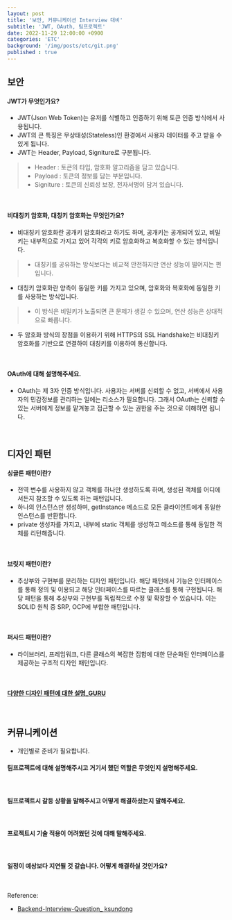 ```yaml
---
layout: post
title: '보안, 커뮤니케이션 Interview 대비'
subtitle: 'JWT, OAuth, 팀프로젝트'
date: 2022-11-29 12:00:00 +0900
categories: 'ETC'
background: '/img/posts/etc/git.png'
published : true
---
```


## 보안

#### JWT가 무엇인가요?
- JWT(Json Web Token)는 유저를 식별하고 인증하기 위해 토큰 인증 방식에서 사용됩니다. 
- JWT의 큰 특징은 무상태성(Stateless)인 환경에서 사용자 데이터를 주고 받을 수 있게 됩니다.
- JWT는 Header, Payload, Signiture로 구분됩니다.
> - Header : 토큰의 타입, 암호화 알고리즘을 담고 있습니다.
> - Payload : 토큰의 정보를 담는 부분입니다.
> - Signiture : 토큰의 신뢰성 보장, 전자서명이 담겨 있습니다.

<br>

#### 비대칭키 암호화, 대칭키 암호화는 무엇인가요?
- 비대칭키 암호화란 공개키 암호화라고 하기도 하며, 공개키는 공개되어 있고, 비밀키는 내부적으로 가지고 있어 각각의 키로 암호화하고 복호화할 수 있는 방식입니다.
> - 대칭키를 공유하는 방식보다는 비교적 안전하지만 연산 성능이 떨어지는  편입니다.
- 대칭키 암호화란 양측이 동일한 키를 가지고 있으며, 암호화와 복호화에 동일한 키를 사용하는 방식입니다. 
> - 이 방식은 비밀키가 노출되면 큰 문제가 생길 수 있으며, 연산 성능은 상대적으로 빠릅니다. 
- 두 암호화 방식의 장점을 이용하기 위해 HTTPS의 SSL Handshake는 비대칭키 암호화를 기반으로 연결하여 대칭키를 이용하여 통신합니다. 

<BR>

#### OAuth에 대해 설명해주세요.
- OAuth는 제 3자 인증 방식입니다. 사용자는 서버를 신뢰할 수 없고, 서버에서 사용자의 민감정보를 관리하는 일에는 리소스가 필요합니다. 그래서 OAuth는 신뢰할 수 있는 서버에게 정보를 맡겨놓고 접근할 수 있는 권한을 주는 것으로 이해하면 됩니다. 

<BR>

## 디자인 패턴

#### 싱글톤 패턴이란?
- 전역 변수를 사용하지 않고 객체를 하나만 생성하도록 하며,  생성된 객체를 어디에서든지 참조할 수 있도록 하는 패턴입니다. 
- 하나의 인스턴스만 생성하며, getInstance 메소드로 모든 클라이언트에게 동일한 인스턴스를 반환합니다. 
- private 생성자를 가지고, 내부에 static 객체를 생성하고 메소드를 통해 동일한 객체를 리턴해줍니다. 

<br>

#### 브릿지 패턴이란?
- 추상부와 구현부를 분리하는 디자인 패턴입니다. 해당 패턴에서 기능은 인터페이스를 통해 정의 및 이용되고 해당 인터페이스를 따르는 클래스를 통해 구현됩니다. 해당 패턴을 통해 추상부와 구현부를 독립적으로 수정 및 확장할 수 있습니다. 이는 SOLID 원칙 중 SRP, OCP에 부합한 패턴입니다. 

<br>

#### 퍼사드 패턴이란?
- 라이브러리, 프레임워크, 다른 클래스의 복잡한 집합에  대한 단순화된 인터페이스를 제공하는 구조적 디자인 패턴입니다. 

<br>

#### [다양한 디자인 패턴에 대한 설명_GURU](https://refactoring.guru/ko)

<br>

## 커뮤니케이션
- 개인별로 준비가 필요합니다.

#### 팀프로젝트에 대해 설명해주시고 거기서 했던 역할은 무엇인지 설명해주세요.

<br>

#### 팀프로젝트시 갈등 상황을 말해주시고 어떻게 해결하셨는지 말해주세요.

<br>

#### 프로젝트시 기술 적용이 어려웠던 것에 대해 말해주세요.

<br>

#### 일정이 예상보다 지연될 것 같습니다. 어떻게 해결하실 것인가요?

<br>

Reference:
- [Backend-Interview-Question_ ksundong](https://github.com/ksundong/backend-interview-question)

